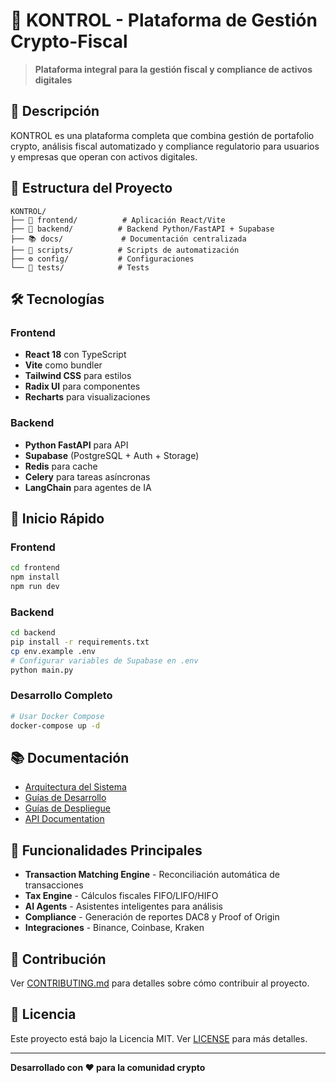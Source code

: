 # 🎯 KONTROL - Plataforma de Gestión Crypto-Fiscal

> **Plataforma integral para la gestión fiscal y compliance de activos digitales**

## 🚀 Descripción

KONTROL es una plataforma completa que combina gestión de portafolio crypto, análisis fiscal automatizado y compliance regulatorio para usuarios y empresas que operan con activos digitales.

## 📁 Estructura del Proyecto

```
KONTROL/
├── 📱 frontend/          # Aplicación React/Vite
├── 🔧 backend/          # Backend Python/FastAPI + Supabase
├── 📚 docs/             # Documentación centralizada
├── 🧪 scripts/          # Scripts de automatización
├── ⚙️ config/           # Configuraciones
└── 🧪 tests/            # Tests
```

## 🛠️ Tecnologías

### Frontend
- **React 18** con TypeScript
- **Vite** como bundler
- **Tailwind CSS** para estilos
- **Radix UI** para componentes
- **Recharts** para visualizaciones

### Backend
- **Python FastAPI** para API
- **Supabase** (PostgreSQL + Auth + Storage)
- **Redis** para cache
- **Celery** para tareas asíncronas
- **LangChain** para agentes de IA

## 🚀 Inicio Rápido

### Frontend
```bash
cd frontend
npm install
npm run dev
```

### Backend
```bash
cd backend
pip install -r requirements.txt
cp env.example .env
# Configurar variables de Supabase en .env
python main.py
```

### Desarrollo Completo
```bash
# Usar Docker Compose
docker-compose up -d
```

## 📚 Documentación

- [Arquitectura del Sistema](./docs/architecture/)
- [Guías de Desarrollo](./docs/development/)
- [Guías de Despliegue](./docs/deployment/)
- [API Documentation](./docs/api/)

## 🎯 Funcionalidades Principales

- **Transaction Matching Engine** - Reconciliación automática de transacciones
- **Tax Engine** - Cálculos fiscales FIFO/LIFO/HIFO
- **AI Agents** - Asistentes inteligentes para análisis
- **Compliance** - Generación de reportes DAC8 y Proof of Origin
- **Integraciones** - Binance, Coinbase, Kraken

## 🤝 Contribución

Ver [CONTRIBUTING.md](./CONTRIBUTING.md) para detalles sobre cómo contribuir al proyecto.

## 📄 Licencia

Este proyecto está bajo la Licencia MIT. Ver [LICENSE](./LICENSE) para más detalles.

---

**Desarrollado con ❤️ para la comunidad crypto**